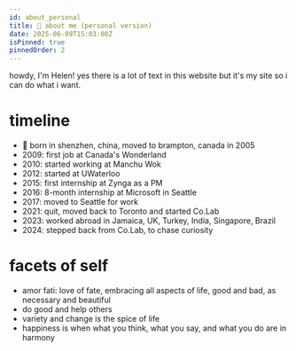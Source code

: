 ```yaml
---
id: about_personal
title: 🤠 about me (personal version)
date: 2025-06-09T15:03:00Z
isPinned: true
pinnedOrder: 2
---
```


howdy, I'm Helen! yes there is a lot of text in this website but it's my site so i can do what i want.

# timeline 
- 🍼 born in shenzhen, china, moved to brampton, canada in 2005 
- 2009: first job at Canada's Wonderland 
- 2010: started working at Manchu Wok 
- 2012: started at UWaterloo 
- 2015: first internship at Zynga as a PM
- 2016: 8-month internship at Microsoft in Seattle
- 2017: moved to Seattle for work
- 2021: quit, moved back to Toronto and started Co.Lab
- 2023: worked abroad in Jamaica, UK, Turkey, India, Singapore, Brazil
- 2024: stepped back from Co.Lab, to chase curiosity

# facets of self
- amor fati: love of fate, embracing all aspects of life, good and bad, as necessary and beautiful
- do good and help others
- variety and change is the spice of life
- happiness is when what you think, what you say, and what you do are in harmony